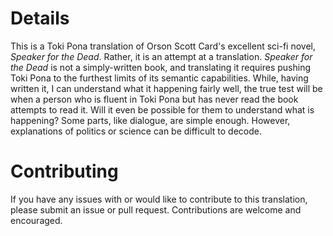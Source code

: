 # Details

This is a Toki Pona translation of Orson Scott Card's excellent sci-fi novel, *Speaker for the Dead*. Rather, it is an attempt at a translation. *Speaker for the Dead* is not a simply-written book, and translating it requires pushing Toki Pona to the furthest limits of its semantic capabilities. While, having written it, I can understand what it happening fairly well, the true test will be when a person who is fluent in Toki Pona but has never read the book attempts to read it. Will it even be possible for them to understand what is happening? Some parts, like dialogue, are simple enough. However, explanations of politics or science can be difficult to decode.

# Contributing

If you have any issues with or would like to contribute to this translation, please submit an issue or pull request. Contributions are welcome and encouraged.
